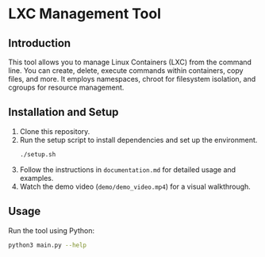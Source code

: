 # LXC Management Tool

## Introduction
This tool allows you to manage Linux Containers (LXC) from the command line. You can create, delete, execute commands within containers, copy files, and more. It employs namespaces, chroot for filesystem isolation, and cgroups for resource management.

## Installation and Setup
1. Clone this repository.
2. Run the setup script to install dependencies and set up the environment.
    ```bash
    ./setup.sh
    ```
3. Follow the instructions in `documentation.md` for detailed usage and examples.
4. Watch the demo video (`demo/demo_video.mp4`) for a visual walkthrough.

## Usage
Run the tool using Python:
```bash
python3 main.py --help